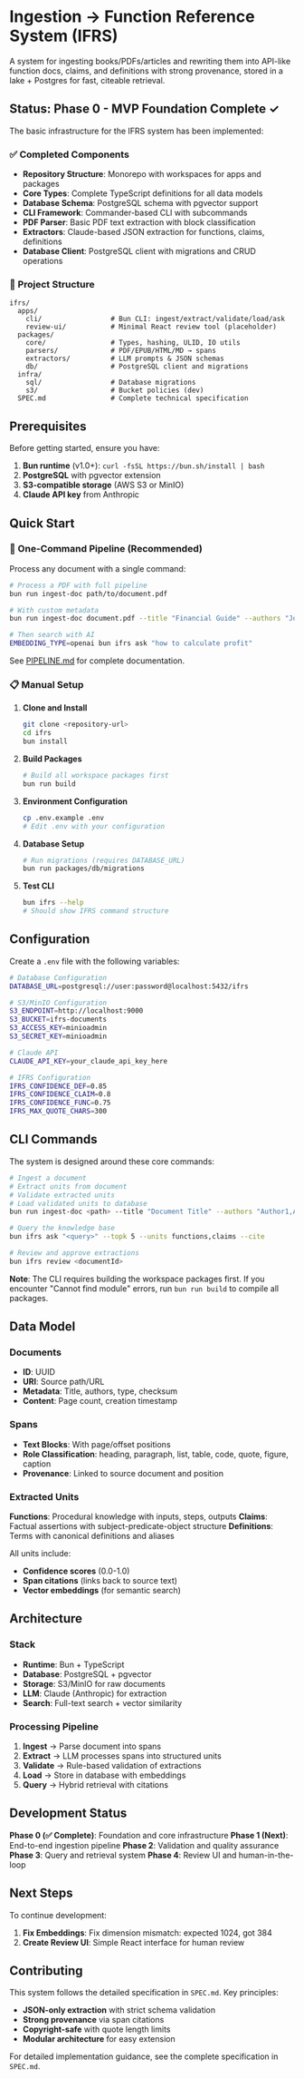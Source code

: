 # Ingestion → Function Reference System (IFRS)

A system for ingesting books/PDFs/articles and rewriting them into API-like function docs, claims, and definitions with strong provenance, stored in a lake + Postgres for fast, citeable retrieval.

## Status: Phase 0 - MVP Foundation Complete ✓

The basic infrastructure for the IFRS system has been implemented:

### ✅ Completed Components

- **Repository Structure**: Monorepo with workspaces for apps and packages
- **Core Types**: Complete TypeScript definitions for all data models
- **Database Schema**: PostgreSQL schema with pgvector support
- **CLI Framework**: Commander-based CLI with subcommands
- **PDF Parser**: Basic PDF text extraction with block classification
- **Extractors**: Claude-based JSON extraction for functions, claims, definitions
- **Database Client**: PostgreSQL client with migrations and CRUD operations

### 📁 Project Structure

```
ifrs/
  apps/
    cli/                 # Bun CLI: ingest/extract/validate/load/ask
    review-ui/           # Minimal React review tool (placeholder)
  packages/
    core/                # Types, hashing, ULID, IO utils
    parsers/             # PDF/EPUB/HTML/MD → spans
    extractors/          # LLM prompts & JSON schemas
    db/                  # PostgreSQL client and migrations
  infra/
    sql/                 # Database migrations
    s3/                  # Bucket policies (dev)
  SPEC.md                # Complete technical specification
```

## Prerequisites

Before getting started, ensure you have:

1. **Bun runtime** (v1.0+): `curl -fsSL https://bun.sh/install | bash`
2. **PostgreSQL** with pgvector extension
3. **S3-compatible storage** (AWS S3 or MinIO)
4. **Claude API key** from Anthropic

## Quick Start

### 🚀 One-Command Pipeline (Recommended)

Process any document with a single command:

```bash
# Process a PDF with full pipeline
bun run ingest-doc path/to/document.pdf

# With custom metadata  
bun run ingest-doc document.pdf --title "Financial Guide" --authors "John Doe"

# Then search with AI
EMBEDDING_TYPE=openai bun ifrs ask "how to calculate profit"
```

See [PIPELINE.md](PIPELINE.md) for complete documentation.

### 📋 Manual Setup

1. **Clone and Install**
   ```bash
   git clone <repository-url>
   cd ifrs
   bun install
   ```

2. **Build Packages**
   ```bash
   # Build all workspace packages first
   bun run build
   ```

3. **Environment Configuration**
   ```bash
   cp .env.example .env
   # Edit .env with your configuration
   ```

4. **Database Setup**
   ```bash
   # Run migrations (requires DATABASE_URL)
   bun run packages/db/migrations
   ```

5. **Test CLI**
   ```bash
   bun ifrs --help
   # Should show IFRS command structure
   ```

## Configuration

Create a `.env` file with the following variables:

```bash
# Database Configuration
DATABASE_URL=postgresql://user:password@localhost:5432/ifrs

# S3/MinIO Configuration
S3_ENDPOINT=http://localhost:9000
S3_BUCKET=ifrs-documents
S3_ACCESS_KEY=minioadmin
S3_SECRET_KEY=minioadmin

# Claude API
CLAUDE_API_KEY=your_claude_api_key_here

# IFRS Configuration
IFRS_CONFIDENCE_DEF=0.85
IFRS_CONFIDENCE_CLAIM=0.8
IFRS_CONFIDENCE_FUNC=0.75
IFRS_MAX_QUOTE_CHARS=300
```

## CLI Commands

The system is designed around these core commands:

```bash
# Ingest a document
# Extract units from document
# Validate extracted units
# Load validated units to database
bun run ingest-doc <path> --title "Document Title" --authors "Author1,Author2"

# Query the knowledge base
bun ifrs ask "<query>" --topk 5 --units functions,claims --cite

# Review and approve extractions
bun ifrs review <documentId>
```

**Note**: The CLI requires building the workspace packages first. If you encounter "Cannot find module" errors, run `bun run build` to compile all packages.

## Data Model

### Documents
- **ID**: UUID
- **URI**: Source path/URL
- **Metadata**: Title, authors, type, checksum
- **Content**: Page count, creation timestamp

### Spans
- **Text Blocks**: With page/offset positions
- **Role Classification**: heading, paragraph, list, table, code, quote, figure, caption
- **Provenance**: Linked to source document and position

### Extracted Units

**Functions**: Procedural knowledge with inputs, steps, outputs
**Claims**: Factual assertions with subject-predicate-object structure
**Definitions**: Terms with canonical definitions and aliases

All units include:
- **Confidence scores** (0.0-1.0)
- **Span citations** (links back to source text)
- **Vector embeddings** (for semantic search)

## Architecture

### Stack
- **Runtime**: Bun + TypeScript
- **Database**: PostgreSQL + pgvector
- **Storage**: S3/MinIO for raw documents
- **LLM**: Claude (Anthropic) for extraction
- **Search**: Full-text search + vector similarity

### Processing Pipeline
1. **Ingest** → Parse document into spans
2. **Extract** → LLM processes spans into structured units
3. **Validate** → Rule-based validation of extractions
4. **Load** → Store in database with embeddings
5. **Query** → Hybrid retrieval with citations

## Development Status

**Phase 0 (✅ Complete)**: Foundation and core infrastructure
**Phase 1 (Next)**: End-to-end ingestion pipeline
**Phase 2**: Validation and quality assurance
**Phase 3**: Query and retrieval system
**Phase 4**: Review UI and human-in-the-loop

## Next Steps

To continue development:

1. **Fix Embeddings**: Fix dimension mismatch: expected 1024, got 384
2. **Create Review UI**: Simple React interface for human review

## Contributing

This system follows the detailed specification in `SPEC.md`. Key principles:

- **JSON-only extraction** with strict schema validation
- **Strong provenance** via span citations
- **Copyright-safe** with quote length limits
- **Modular architecture** for easy extension

For detailed implementation guidance, see the complete specification in `SPEC.md`.
